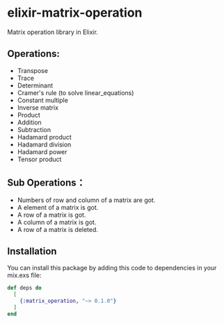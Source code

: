 # elixir-matrix-operation
Matrix operation library in Elixir.

## Operations:
* Transpose
* Trace
* Determinant
* Cramer's rule (to solve linear_equations)
* Constant multiple
* Inverse matrix
* Product
* Addition
* Subtraction
* Hadamard product
* Hadamard division
* Hadamard power
* Tensor product
    

## Sub Operations：
* Numbers of row and column of a matrix are got. 
* A element of a matrix is got. 
* A row of a matrix is got. 
* A column of a matrix is got. 
* A row of a matrix is deleted. 


## Installation
You can install this package by adding this code to dependencies in your mix.exs file:
```elixir
def deps do
  [
    {:matrix_operation, "~> 0.1.0"}
  ]
end
```
